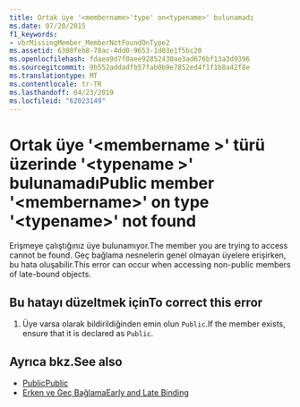 ```yaml
---
title: Ortak üye '<membername>'type' on<typename>' bulunamadı
ms.date: 07/20/2015
f1_keywords:
- vbrMissingMember_MemberNotFoundOnType2
ms.assetid: 6300feb8-78ac-4dd0-9653-1d03e1f5bc20
ms.openlocfilehash: fdaea9d7f0aee92852430ae3ad676bf13a3d9396
ms.sourcegitcommit: 9b552addadfb57fab0b9e7852ed4f1f1b8a42f8e
ms.translationtype: MT
ms.contentlocale: tr-TR
ms.lasthandoff: 04/23/2019
ms.locfileid: "62023149"
---
```

# <a name="public-member-membername-on-type-typename-not-found"></a><span data-ttu-id="0a431-102">Ortak üye '\<membername >' türü üzerinde '\<typename >' bulunamadı</span><span class="sxs-lookup"><span data-stu-id="0a431-102">Public member '\<membername>' on type '\<typename>' not found</span></span>
<span data-ttu-id="0a431-103">Erişmeye çalıştığınız üye bulunamıyor.</span><span class="sxs-lookup"><span data-stu-id="0a431-103">The member you are trying to access cannot be found.</span></span> <span data-ttu-id="0a431-104">Geç bağlama nesnelerin genel olmayan üyelere erişirken, bu hata oluşabilir.</span><span class="sxs-lookup"><span data-stu-id="0a431-104">This error can occur when accessing non-public members of late-bound objects.</span></span>  
  
## <a name="to-correct-this-error"></a><span data-ttu-id="0a431-105">Bu hatayı düzeltmek için</span><span class="sxs-lookup"><span data-stu-id="0a431-105">To correct this error</span></span>  
  
1. <span data-ttu-id="0a431-106">Üye varsa olarak bildirildiğinden emin olun `Public`.</span><span class="sxs-lookup"><span data-stu-id="0a431-106">If the member exists, ensure that it is declared as `Public`.</span></span>  
  
## <a name="see-also"></a><span data-ttu-id="0a431-107">Ayrıca bkz.</span><span class="sxs-lookup"><span data-stu-id="0a431-107">See also</span></span>

- [<span data-ttu-id="0a431-108">Public</span><span class="sxs-lookup"><span data-stu-id="0a431-108">Public</span></span>](../../visual-basic/language-reference/modifiers/public.md)
- [<span data-ttu-id="0a431-109">Erken ve Geç Bağlama</span><span class="sxs-lookup"><span data-stu-id="0a431-109">Early and Late Binding</span></span>](../../visual-basic/programming-guide/language-features/early-late-binding/index.md)

